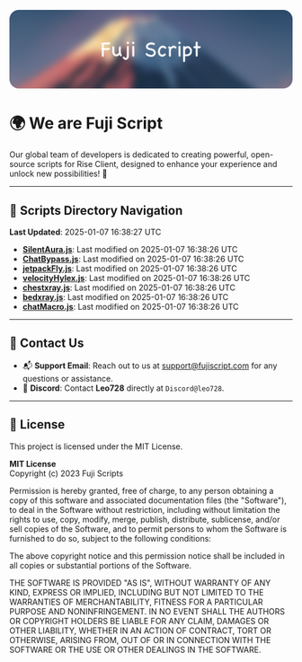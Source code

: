 ![Banner](.github/b.webp)

# 🌍 **We are Fuji Script**

Our global team of developers is dedicated to creating powerful, open-source scripts for Rise Client, designed to enhance your experience and unlock new possibilities! 🌟

---
<!-- SCRIPTS_NAVIGATION_START -->
## 📂 **Scripts Directory Navigation**

**Last Updated**: 2025-01-07 16:38:27 UTC

- **[SilentAura.js](scripts/SilentAura.js)**: Last modified on 2025-01-07 16:38:26 UTC
- **[ChatBypass.js](scripts/ChatBypass.js)**: Last modified on 2025-01-07 16:38:26 UTC
- **[jetpackFly.js](scripts/jetpackFly.js)**: Last modified on 2025-01-07 16:38:26 UTC
- **[velocityHylex.js](scripts/velocityHylex.js)**: Last modified on 2025-01-07 16:38:26 UTC
- **[chestxray.js](scripts/chestxray.js)**: Last modified on 2025-01-07 16:38:26 UTC
- **[bedxray.js](scripts/bedxray.js)**: Last modified on 2025-01-07 16:38:26 UTC
- **[chatMacro.js](scripts/chatMacro.js)**: Last modified on 2025-01-07 16:38:26 UTC

<!-- SCRIPTS_NAVIGATION_END -->

---

## 💬 **Contact Us**  
- 📬 **Support Email**: Reach out to us at [support@fujiscript.com](mailto:support@fujiscript.com) for any questions or assistance.  
- 💬 **Discord**: Contact **Leo728** directly at `Discord@leo728`.

---

## 📜 **License**

This project is licensed under the MIT License.  

**MIT License**  
Copyright (c) 2023 Fuji Scripts  

Permission is hereby granted, free of charge, to any person obtaining a copy of this software and associated documentation files (the "Software"), to deal in the Software without restriction, including without limitation the rights to use, copy, modify, merge, publish, distribute, sublicense, and/or sell copies of the Software, and to permit persons to whom the Software is furnished to do so, subject to the following conditions:  

The above copyright notice and this permission notice shall be included in all copies or substantial portions of the Software.  

THE SOFTWARE IS PROVIDED "AS IS", WITHOUT WARRANTY OF ANY KIND, EXPRESS OR IMPLIED, INCLUDING BUT NOT LIMITED TO THE WARRANTIES OF MERCHANTABILITY, FITNESS FOR A PARTICULAR PURPOSE AND NONINFRINGEMENT. IN NO EVENT SHALL THE AUTHORS OR COPYRIGHT HOLDERS BE LIABLE FOR ANY CLAIM, DAMAGES OR OTHER LIABILITY, WHETHER IN AN ACTION OF CONTRACT, TORT OR OTHERWISE, ARISING FROM, OUT OF OR IN CONNECTION WITH THE SOFTWARE OR THE USE OR OTHER DEALINGS IN THE SOFTWARE.  
